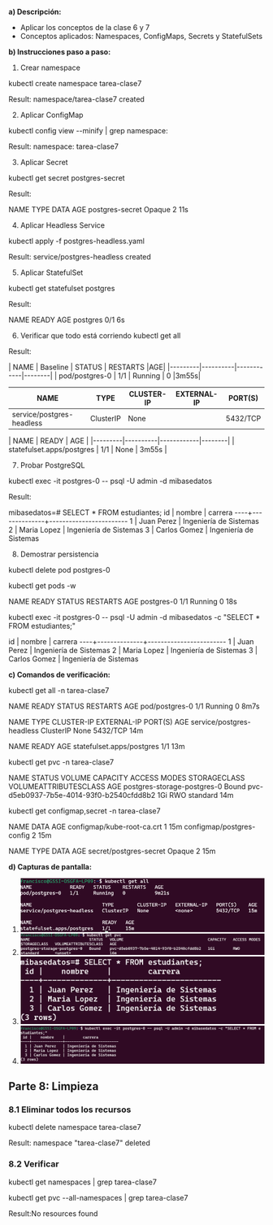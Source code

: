 
**a) Descripción:**
- Aplicar los conceptos de la clase 6 y 7
- Conceptos aplicados: Namespaces, ConfigMaps, Secrets y StatefulSets 

**b) Instrucciones paso a paso:**

1. Crear namespace

kubectl create namespace tarea-clase7

Result: namespace/tarea-clase7 created

2. Aplicar ConfigMap

kubectl config view --minify | grep namespace:

Result:  namespace: tarea-clase7

3. Aplicar Secret

kubectl get secret postgres-secret

Result: 

NAME              TYPE     DATA   AGE
postgres-secret   Opaque   2      11s

4. Aplicar Headless Service

kubectl apply -f postgres-headless.yaml

Result: service/postgres-headless created

5. Aplicar StatefulSet

 kubectl get statefulset postgres

 Result: 

NAME       READY   AGE
postgres   0/1     6s

6. Verificar que todo está corriendo
 kubectl get all

 Result:

| NAME | Baseline | STATUS | RESTARTS |AGE|
|---------|----------|------------|--------|
| pod/postgres-0  | 1/1 | Running | 0 |3m55s|

| NAME | TYPE | CLUSTER-IP  | EXTERNAL-IP |PORT(S)|
|---------|----------|------------|--------|--------|
| service/postgres-headless  | ClusterIP | None | <none>  |5432/TCP|
                        

| NAME | READY | AGE  |
|---------|----------|------------|--------|
| statefulset.apps/postgres  |  1/1 | None | 3m55s  |




7. Probar PostgreSQL

kubectl exec -it postgres-0 -- psql -U admin -d mibasedatos

Result:

mibasedatos=# SELECT * FROM estudiantes;
 id |    nombre    |        carrera
----+--------------+------------------------
  1 | Juan Perez   | Ingeniería de Sistemas
  2 | Maria Lopez  | Ingeniería de Sistemas
  3 | Carlos Gomez | Ingeniería de Sistemas

8. Demostrar persistencia

kubectl delete pod postgres-0

kubectl get pods -w

NAME         READY   STATUS    RESTARTS   AGE
postgres-0   1/1     Running   0          18s

kubectl exec -it postgres-0 -- psql -U admin -d mibasedatos -c "SELECT * FROM estudiantes;"

  id |    nombre    |        carrera
----+--------------+------------------------
  1 | Juan Perez   | Ingeniería de Sistemas
  2 | Maria Lopez  | Ingeniería de Sistemas
  3 | Carlos Gomez | Ingeniería de Sistemas

**c) Comandos de verificación:**

kubectl get all -n tarea-clase7

NAME             READY   STATUS    RESTARTS   AGE
pod/postgres-0   1/1     Running   0          8m7s

NAME                        TYPE        CLUSTER-IP   EXTERNAL-IP   PORT(S)    AGE
service/postgres-headless   ClusterIP   None         <none>        5432/TCP   14m

NAME                        READY   AGE
statefulset.apps/postgres   1/1     13m


kubectl get pvc -n tarea-clase7

NAME                          STATUS   VOLUME                                     CAPACITY   ACCESS MODES   STORAGECLASS   VOLUMEATTRIBUTESCLASS   AGE
postgres-storage-postgres-0   Bound    pvc-d5eb0937-7b5e-4014-93f0-b2540cfdd8b2   1Gi        RWO            standard       <unset>                 14m


kubectl get configmap,secret -n tarea-clase7

NAME                         DATA   AGE
configmap/kube-root-ca.crt   1      15m
configmap/postgres-config    2      15m

NAME                     TYPE     DATA   AGE
secret/postgres-secret   Opaque   2      15m

**d) Capturas de pantalla:**
1. ![Todos los recursos](./screenshots/recursos.PNG)
2. ![Volumen BOUND](./screenshots/pvc.PNG)
3. ![Datos en PostgreSQL](./screenshots/datos.PNG)
4. ![Persistencia](./screenshots/persistencia.PNG)



## Parte 8: Limpieza 

### 8.1 Eliminar todos los recursos

kubectl delete namespace tarea-clase7

Result: namespace "tarea-clase7" deleted

### 8.2 Verificar

kubectl get namespaces | grep tarea-clase7

kubectl get pvc --all-namespaces | grep tarea-clase7

Result:No resources found
